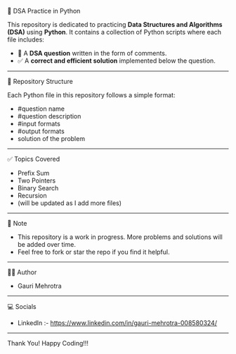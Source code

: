🐍 DSA Practice in Python

This repository is dedicated to practicing **Data Structures and Algorithms (DSA)** using **Python**. It contains a collection of Python scripts where each file includes:

- 📌 A **DSA question** written in the form of comments.
- ✅ A **correct and efficient solution** implemented below the question.

---

📂 Repository Structure

Each Python file in this repository follows a simple format:
- #question name 
- #question description 
- #input formats
- #output formats
- solution of the problem

---

✅ Topics Covered

- Prefix Sum 
- Two Pointers
- Binary Search
- Recursion 
- (will be updated as I add more files)

---

📌 Note

* This repository is a work in progress. More problems and solutions will be added over time.
* Feel free to fork or star the repo if you find it helpful.

---

👩‍💻 Author

- Gauri Mehrotra

---

💻 Socials
  
- LinkedIn :- https://www.linkedin.com/in/gauri-mehrotra-008580324/

---

Thank You! Happy Coding!!!
